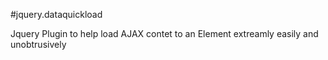 #jquery.dataquickload

Jquery Plugin to help load AJAX contet to an Element extreamly easily and unobtrusively
